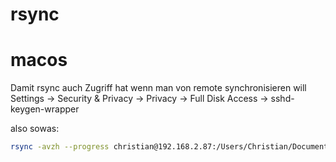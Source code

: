 # rsync

# macos

Damit rsync auch Zugriff hat wenn man von remote synchronisieren will
Settings -> Security & Privacy -> Privacy -> Full Disk Access -> sshd-keygen-wrapper

also sowas:
```bash
rsync -avzh --progress christian@192.168.2.87:/Users/Christian/Documents/ /daten/christian/rsync/
```
